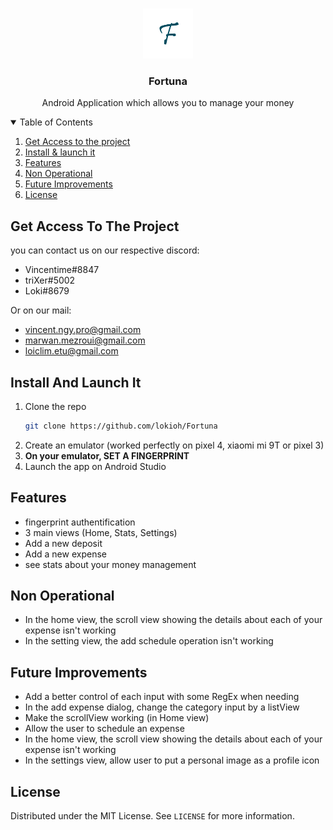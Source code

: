 <!-- PROJECT LOGO -->
<br />
<p align="center">
  <a href="https://github.com/othneildrew/Best-README-Template">
    <img src="app/src/main/res/drawable/logo_fortuna.png" alt="Logo" width="80" height="80">
  </a>

  <h3 align="center">Fortuna</h3>

  <p align="center">
    Android Application which allows you to manage your money
    <br />
  </p>
</p>



<!-- TABLE OF CONTENTS -->
<details open="open">
  <summary>Table of Contents</summary>
  <ol>
    <li>
      <a href="#get-access-to-the-project">Get Access to the project</a>
    </li>
    <li>
      <a href="#install-and-launch-it">Install & launch it</a>
    </li>
    <li><a href="#features">Features</a></li>
    <li><a href="#non-operational">Non Operational</a></li>
    <li><a href="#future-improvements">Future Improvements</a></li>
    <li><a href="#license">License</a></li>
  </ol>
</details>



<!-- Get Access to the project -->
## Get Access To The Project

you can contact us on our respective discord:
  - Vincentime#8847
  - triXer#5002
  - Loki#8679

Or on our mail:
  - vincent.ngy.pro@gmail.com
  - marwan.mezroui@gmail.com
  - loiclim.etu@gmail.com

<!-- GETTING STARTED -->
## Install And Launch It

1. Clone the repo
   ```sh
   git clone https://github.com/lokioh/Fortuna
   ```
2. Create an emulator (worked perfectly on pixel 4, xiaomi mi 9T or pixel 3)
3. **On your emulator, SET A FINGERPRINT**
4. Launch the app on Android Studio
 
<!-- FEATURES -->
## Features

- fingerprint authentification
- 3 main views (Home, Stats, Settings)
- Add a new deposit 
- Add a new expense 
- see stats about your money management

<!-- NON OPERATIONAL -->
## Non Operational

- In the home view, the scroll view showing the details about each of your expense isn't working
- In the setting view, the add schedule operation isn't working

<!-- FUTURE IMPROVEMENTS -->
## Future Improvements

- Add a better control of each input with some RegEx when needing
- In the add expense dialog, change the category input by a listView
- Make the scrollView working (in Home view)
- Allow the user to schedule an expense
- In the home view, the scroll view showing the details about each of your expense isn't working
- In the settings view, allow user to put a personal image as a profile icon

<!-- LICENSE -->
## License

Distributed under the MIT License. See `LICENSE` for more information.
